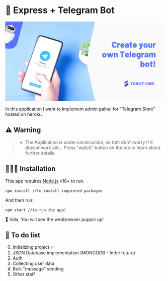 # 🤖 Express + Telegram Bot

![Banner](https://github.com/MrAbdurakhimov/express-telegram-bot/blob/master/public/img/Guthub.png?raw=true)

In this application I want to implement admin palnel for "Telegram Store" hosted on heroku.

## ⚠️ Warning

> - The Application is under construction, so taht don't worry if it doesnt work yet... Press "watch" button on the top to learn about further details.

## 👨🏻‍💻 Installation

This app requires [Node.js](https://nodejs.org/) v10+ to run.

```
npm install //to install requiered packages
```

And then run:

```
npm start //to run the app!
```

🥳 Vala, You will see the webbrowser poppin up!

## 📄 To do list

0. Initializing project ✅
1. JSON Database implementation (MONGODB - Inthe future)
2. Auth
3. Collecting user data
4. Bulk "message" sending
5. Other staff
